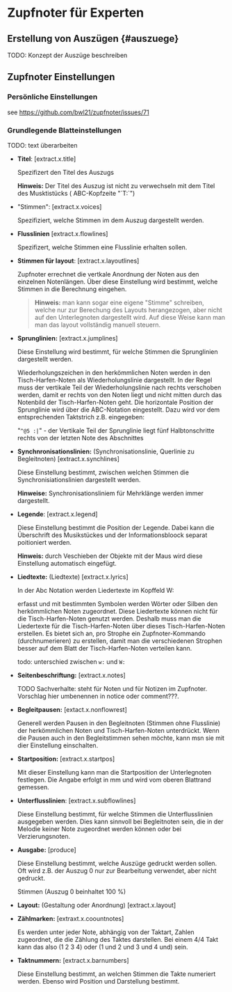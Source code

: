 # Zupfnoter für Experten

## Erstellung von Auszügen {#auszuege}

TODO: Konzept der Auszüge beschreiben

## Zupfnoter Einstellungen

### Persönliche Einstellungen

see https://github.com/bwl21/zupfnoter/issues/71

### Grundlegende Blatteinstellungen

TODO: text überarbeiten

-   **Titel**: [extract.x.title]

    Spezifizert den Titel des Auszugs

    **Hinweis:** Der Titel des Auszug ist nicht zu verwechseln mit dem
    Titel des Musktistücks ( ABC-Kopfzeite "´T:\`")

-   "Stimmen": [extract.x.voices]

    Spezifiziert, welche Stimmen im dem Auszug dargestellt werden.

-   **Flusslinien** [extract.x.flowlines]

    Spezifizert, welche Stimmen eine Flusslinie erhalten sollen.

-   **Stimmen für layout**: [extract.x.layoutlines]

    Zupfnoter errechnet die vertkale Anordnung der Noten aus den
    einzelnen Notenlängen. Über diese Einstellung wird bestimmt, welche
    Stimmen in die Berechnung eingehen.

    > **Hinweis:** man kann sogar eine eigene "Stimme" schreiben, welche
    > nur zur Berechung des Layouts herangezogen, aber nicht auf den
    > Unterlegnoten dargestellt wird. Auf diese Weise kann man man das
    > layout vollständig manuell steuern.

-   **Sprunglinien:** [extract.x.jumplines]

    Diese Einstellung wird bestimmt, für welche Stimmen die Sprunglinien
    dargestellt werden.

    Wiederholungszeichen in den herkömmlichen Noten werden in den
    Tisch-Harfen-Noten als Wiederholungslinie dargestellt. In der Regel
    muss der vertikale Teil der Wiederholungslinie nach rechts
    verschoben werden, damit er rechts von den Noten liegt und nicht
    mitten durch das Notenbild der Tisch-Harfen-Noten geht. Die
    horizontale Position der Sprunglinie wird über die ABC-Notation
    eingestellt. Dazu wird vor dem entsprechenden Taktstrich z.B.
    eingegeben:

    "`^@5 :|`" - der Vertikale Teil der Sprunglinie liegt fünf
    Halbtonschritte rechts von der letzten Note des Abschnittes

-   **Synchnronisationslinien:** (Synchronisationslinie, Querlinie zu
    Begleitnoten) [extract.x.synchlines]

    Diese Einstellung bestimmt, zwischen welchen Stimmen die
    Synchronisiationslinien dargestellt werden.

    **Hinweise:** Synchronisationsliniem für Mehrklänge werden immer
    dargestellt.

-   **Legende**: [extract.x.legend]

    Diese Einstellung bestimmt die Position der Legende. Dabei kann die
    Überschrift des Musikstückes und der Informationsbloock separat
    poitioniert werden.

    **Hinweis:** durch Veschieben der Objekte mit der Maus wird diese
    Einstellung automatisch eingefügt.

-   **Liedtexte:** (Liedtexte) [extract.x.lyrics]

    In der Abc Notation werden Liedertexte im Kopffeld W:

    erfasst und mit bestimmten Symbolen werden Wörter oder Silben den
    herkömmlichen Noten zugeordnet. Diese Liedertexte können nicht für
    die Tisch-Harfen-Noten genutzt werden. Deshalb muss man die
    Liedertexte für die Tisch-Harfen-Noten über dieses
    Tisch-Harfen-Noten erstellen. Es bietet sich an, pro Strophe ein
    Zupfnoter-Kommando (durchnumerieren) zu erstellen, damit man die
    verschiedenen Strophen besser auf dem Blatt der Tisch-Harfen-Noten
    verteilen kann.

    todo: unterschied zwischen `w:` und `W:`

-   **Seitenbeschriftung:** [extract.x.notes]

    TODO Sachverhalte: steht für Noten und für Notizen im Zupfnoter.
    Vorschlag hier umbenennen in notice oder comment???.

-   **Begleitpausen:** [extact.x.nonflowrest]

    Generell werden Pausen in den Begleitnoten (Stimmen ohne Flusslinie)
    der herkömmlichen Noten und Tisch-Harfen-Noten unterdrückt. Wenn die
    Pausen auch in den Begleitstimmen sehen möchte, kann msn sie mit
    dier Einstellung einschalten.

-   **Startposition:** [extract.x.startpos]

    Mit dieser Einstellung kann man die Startposition der Unterlegnoten
    festlegen. Die Angabe erfolgt in mm und wird vom oberen Blattrand
    gemessen.

-   **Unterflusslinien**: [extract.x.subflowlines]

    Diese Einstellung bestimmt, für welche Stimmen die Unterflusslinien
    ausgegeben werden. Dies kann sinnvoll bei Begleitnoten sein, die in
    der Melodie keiner Note zugeordnet werden können oder bei
    Verzierungsnoten.

-   **Ausgabe:** [produce]

    Diese Einstellung bestimmt, welche Auszüge gedruckt werden sollen.
    Oft wird z.B. der Auszug 0 nur zur Bearbeitung verwendet, aber nicht
    gedruckt.

    Stimmen (Auszug 0 beinhaltet 100 %)

-   **Layout:** (Gestaltung oder Anordnung) [extract.x.layout]

-   **Zählmarken:** [extraxt.x.coountnotes]

    Es werden unter jeder Note, abhängig von der Taktart, Zahlen
    zugeordnet, die die Zählung des Taktes darstellen. Bei einem 4/4
    Takt kann das also (1 2 3 4) oder (1 und 2 und 3 und 4 und) sein.

-   **Taktnummern:** [extract.x.barnumbers]

    Diese Einstellung bestimmt, an welchen Stimmen die Takte numeriert
    werden. Ebenso wird Position und Darstellung bestimmt.

